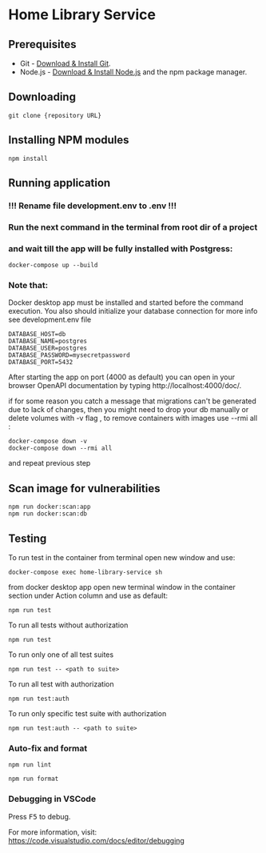 # Home Library Service

## Prerequisites

- Git - [Download & Install Git](https://git-scm.com/downloads).
- Node.js - [Download & Install Node.js](https://nodejs.org/en/download/) and the npm package manager.

## Downloading

```
git clone {repository URL}
```

## Installing NPM modules

```
npm install
```

## Running application

### !!! Rename file development.env to .env !!!

### Run the next command in the terminal from root dir of a project 
### and wait till the app will be fully installed with Postgress:
```
docker-compose up --build
```
### Note that: 
Docker desktop app must be installed and started before the command execution.
You also should initialize your database connection for more info see development.env file
```
DATABASE_HOST=db
DATABASE_NAME=postgres
DATABASE_USER=postgres
DATABASE_PASSWORD=mysecretpassword
DATABASE_PORT=5432
```
After starting the app on port (4000 as default) you can open
in your browser OpenAPI documentation by typing http://localhost:4000/doc/.

if for some reason you catch a message that migrations can't be generated due to lack of changes, 
then you might need to drop your db manually or delete volumes with -v flag ,
to remove containers with images use --rmi all :
```
docker-compose down -v
docker-compose down --rmi all
```
and repeat previous step

## Scan image for vulnerabilities
```
npm run docker:scan:app
npm run docker:scan:db
```
## Testing

To run test in the container from terminal open new window and use:

```
docker-compose exec home-library-service sh
```

from docker desktop app open new terminal window in the container section under Action column and use as default:
```
npm run test
```

To run all tests without authorization

```
npm run test
```

To run only one of all test suites

```
npm run test -- <path to suite>
```

To run all test with authorization

```
npm run test:auth
```

To run only specific test suite with authorization

```
npm run test:auth -- <path to suite>
```

### Auto-fix and format

```
npm run lint
```

```
npm run format
```

### Debugging in VSCode

Press <kbd>F5</kbd> to debug.

For more information, visit: https://code.visualstudio.com/docs/editor/debugging

